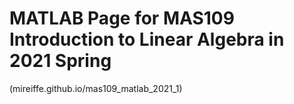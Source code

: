 # MATLAB Page for MAS109 Introduction to Linear Algebra in 2021 Spring
(mireiffe.github.io/mas109_matlab_2021_1)
